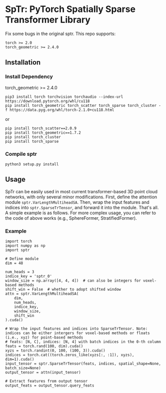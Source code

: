 # SpTr: PyTorch Spatially Sparse Transformer Library

Fix some bugs in the original sptr.
This repo supports:
```
torch >= 2.0
torch_geometric >= 2.4.0
```

## Installation
### Install Dependency
torch_geometric >= 2.4.0
```
pip3 install torch torchvision torchaudio --index-url https://download.pytorch.org/whl/cu118
pip install torch_geometric torch_scatter torch_sparse torch_cluster -f https://data.pyg.org/whl/torch-2.1.0+cu118.html
```
or 
```
pip install torch_scatter==2.0.9
pip install torch_geometric==1.7.2
pip install torch_cluster
pip install torch_sparse
```

### Compile sptr
```
python3 setup.py install
```


## Usage
SpTr can be easily used in most current transformer-based 3D point cloud networks, with only several minor modifications. First, define the attention module `sptr.VarLengthMultiheadSA`. Then, wrap the input features and indices into `sptr.SparseTrTensor`, and forward it into the module. That's all. A simple example is as follows. For more complex usage, you can refer to the code of above works (e.g., SphereFormer, StratifiedFormer).
### Example
```
import torch
import numpy as np
import sptr

# Define module
dim = 48

num_heads = 3
indice_key = 'sptr_0'
window_size = np.array([4, 4, 4])  # can also be integers for voxel-based methods
shift_win = False  # whether to adopt shifted window
attn = sptr.VarLengthMultiheadSA(
    dim, 
    num_heads, 
    indice_key, 
    window_size, 
    shift_win
).cuda()

# Wrap the input features and indices into SparseTrTensor. Note: indices can be either intergers for voxel-based methods or floats (i.e., xyz) for point-based methods
# feats: [N, C], indices: [N, 4] with batch indices in the 0-th column
feats = torch.rand(100, dim).cuda()
xyzs = torch.randint(0, 100, (100, 3)).cuda()
indices = torch.cat((torch.zeros_like(xyzs[:, :1]), xyzs), dim=1).cuda()
input_tensor = sptr.SparseTrTensor(feats, indices, spatial_shape=None, batch_size=None)
output_tensor = attn(input_tensor)

# Extract features from output tensor
output_feats = output_tensor.query_feats
```

